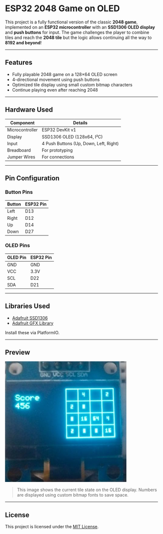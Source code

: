 # ESP32 2048 Game on OLED

This project is a fully functional version of the classic **2048 game**, implemented on an **ESP32 microcontroller** with an **SSD1306 OLED display** and **push buttons** for input. The game challenges the player to combine tiles and reach the **2048 tile** but the logic allows continuing all the way to **8192 and beyond**!

---

## Features

- Fully playable 2048 game on a 128×64 OLED screen
- 4-directional movement using push buttons
- Optimized tile display using small custom bitmap characters
- Continue playing even after reaching 2048

---

## Hardware Used

| Component         | Details                          |
|------------------|----------------------------------|
| Microcontroller   | ESP32 DevKit v1                  |
| Display           | SSD1306 OLED (128x64, I²C)       |
| Input             | 4 Push Buttons (Up, Down, Left, Right) |
| Breadboard        | For prototyping                  |
| Jumper Wires      | For connections                  |

---

## Pin Configuration

### Button Pins
| Button   | ESP32 Pin |
|----------|------------|
| Left     | D13        |
| Right    | D12        |
| Up       | D14        |
| Down     | D27        |

### OLED Pins
| OLED Pin | ESP32 Pin |
|----------|------------|
| GND      | GND        |
| VCC      | 3.3V       |
| SCL      | D22        |
| SDA      | D21        |

---

## Libraries Used

- [Adafruit SSD1306](https://github.com/adafruit/Adafruit_SSD1306)
- [Adafruit GFX Library](https://github.com/adafruit/Adafruit-GFX-Library)

Install these via PlatformIO.

---

## Preview

![2048 Game OLED](image/Game.jpg)

> This image shows the current tile state on the OLED display. Numbers are displayed using custom bitmap fonts to save space.


---

## License

This project is licensed under the [MIT License](LICENSE).
